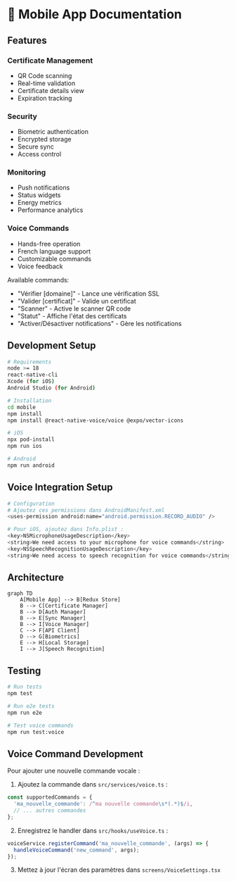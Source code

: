 # 📱 Mobile App Documentation

## Features

### Certificate Management
- QR Code scanning
- Real-time validation
- Certificate details view
- Expiration tracking

### Security
- Biometric authentication
- Encrypted storage
- Secure sync
- Access control

### Monitoring
- Push notifications
- Status widgets
- Energy metrics
- Performance analytics

### Voice Commands
- Hands-free operation
- French language support
- Customizable commands
- Voice feedback

Available commands:
- "Vérifier [domaine]" - Lance une vérification SSL
- "Valider [certificat]" - Valide un certificat
- "Scanner" - Active le scanner QR code
- "Statut" - Affiche l'état des certificats
- "Activer/Désactiver notifications" - Gère les notifications

## Development Setup

```bash
# Requirements
node >= 18
react-native-cli
Xcode (for iOS)
Android Studio (for Android)

# Installation
cd mobile
npm install
npm install @react-native-voice/voice @expo/vector-icons

# iOS
npx pod-install
npm run ios

# Android
npm run android
```

## Voice Integration Setup

```bash
# Configuration
# Ajoutez ces permissions dans AndroidManifest.xml
<uses-permission android:name="android.permission.RECORD_AUDIO" />

# Pour iOS, ajoutez dans Info.plist :
<key>NSMicrophoneUsageDescription</key>
<string>We need access to your microphone for voice commands</string>
<key>NSSpeechRecognitionUsageDescription</key>
<string>We need access to speech recognition for voice commands</string>
```

## Architecture

```mermaid
graph TD
    A[Mobile App] --> B[Redux Store]
    B --> C[Certificate Manager]
    B --> D[Auth Manager]
    B --> E[Sync Manager]
    B --> I[Voice Manager]
    C --> F[API Client]
    D --> G[Biometrics]
    E --> H[Local Storage]
    I --> J[Speech Recognition]
```

## Testing

```bash
# Run tests
npm test

# Run e2e tests
npm run e2e

# Test voice commands
npm run test:voice
```

## Voice Command Development

Pour ajouter une nouvelle commande vocale :

1. Ajoutez la commande dans `src/services/voice.ts` :
```typescript
const supportedCommands = {
  'ma_nouvelle_commande': /^ma nouvelle commande\s*(.*)$/i,
  // ... autres commandes
};
```

2. Enregistrez le handler dans `src/hooks/useVoice.ts` :
```typescript
voiceService.registerCommand('ma_nouvelle_commande', (args) => {
  handleVoiceCommand('new_command', args);
});
```

3. Mettez à jour l'écran des paramètres dans `screens/VoiceSettings.tsx`